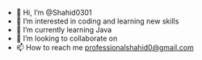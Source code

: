 - 👋 Hi, I’m @Shahid0301
- 👀 I’m interested in coding and learning new skills 
- 🌱 I’m currently learning Java 
- 💞️ I’m looking to collaborate on 
- 📫 How to reach me professionalshahid0@gmail.com

<!---
Shahid0301/Shahid0301 is a ✨ special ✨ repository because its `README.md` (this file) appears on your GitHub profile.
You can click the Preview link to take a look at your changes.
--->
